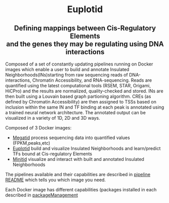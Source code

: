 
<h1><center>Euplotid</center></h1>
<h2><center> Defining mappings between Cis-Regulatory Elements <br> and the genes they may be regulating using DNA interactions</center></h2>
Composed of a set of constantly updating pipelines running on Docker images which enable a user to build and annotate Insulated Neighborhoods(INs)starting from raw sequencing reads of DNA-interactions, Chromatin Accessibility, and RNA-sequencing. Reads are quantified using the latest computational tools (RSEM, STAR, Origami, HiCPro) and the results are normalized, quality-checked and stored. INs are then built using a Louvain based graph partioning algorithm. CREs (as defined by Chromatin Accessibility) are then assigned to TSSs based on inclusion within the same IN and TF binding at each peak is annotated using a trained neural network architecture. The annotated output can be visualized in a variety of 1D, 2D and 3D ways.

Composed of 3 Docker images:
* [Megatid](http://localhost:8891) process sequencing data into quantified values (FPKM,peaks,etc)
* [Euplotid](http://localhost:8890) build and visualize Insulated Neighborhoods and learn/predict TFs bound at Cis-regulatory Elements
* [Minitid](http://localhost:8892) visualize and interact with built and annotated Insulated Neighborhoods

The pipelines available and their capabilities are described in [pipeline README](pipelines/README.md) which tells you which image you need. 

Each Docker image has different capabilities (packages installed in each described in [packageManagement](pipelines/packageManagement.ipynb) 
